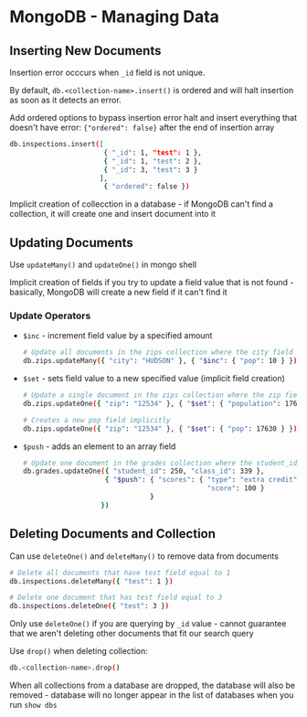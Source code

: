 # MongoDB - Managing Data

## Inserting New Documents

Insertion error occcurs when `_id` field is not unique.

By default, `db.<collection-name>.insert()` is ordered and will halt insertion as soon as it detects an error.

Add ordered options to bypass insertion error halt and insert everything that doesn't have error: `{"ordered": false}` after the end of insertion array

```bash
db.inspections.insert([
                       { "_id": 1, "test": 1 },
                       { "_id": 1, "test": 2 },
                       { "_id": 3, "test": 3 }
                      ],
                       { "ordered": false })
```

Implicit creation of collecction in a database - if MongoDB can't find a collection, it will create one and insert document into it

## Updating Documents

Use `updateMany()` and `updateOne()` in mongo shell

Implicit creation of fields if you try to update a field value that is not found - basically, MongoDB will create a new field if it can't find it

### Update Operators

- `$inc` - increment field value by a specified amount

  ```bash
  # Update all documents in the zips collection where the city field is equal to "HUDSON" by adding 10 to the current value of the "pop" field.
  db.zips.updateMany({ "city": "HUDSON" }, { "$inc": { "pop": 10 } })
  ```

- `$set` - sets field value to a new specified value (implicit field creation)

  ```bash
  # Update a single document in the zips collection where the zip field is equal to "12534" by setting the value of the "popupation" field to 17630.
  db.zips.updateOne({ "zip": "12534" }, { "$set": { "population": 17630 } })

  # Creates a new pop field implicitly
  db.zips.updateOne({ "zip": "12534" }, { "$set": { "pop": 17630 } })
  ```

- `$push` - adds an element to an array field
  ```bash
  # Update one document in the grades collection where the student_id is ``250`` *, and the class_id field is 339 , by adding a document element to the "scores" array.
  db.grades.updateOne({ "student_id": 250, "class_id": 339 },
                      { "$push": { "scores": { "type": "extra credit",
                                               "score": 100 }
                                 }
                     })
  ```

## Deleting Documents and Collection

Can use `deleteOne()` and `deleteMany()` to remove data from documents

```bash
# Delete all documents that have test field equal to 1
db.inspections.deleteMany({ "test": 1 })

# Delete one document that has test field equal to 3
db.inspections.deleteOne({ "test": 3 })
```

Only use `deleteOne()` if you are querying by `_id` value - cannot guarantee that we aren't deleting other documents that fit our search query

Use `drop()` when deleting collection:

```bash
db.<collection-name>.drop()
```

When all collections from a database are dropped, the database will also be removed - database will no longer appear in the list of databases when you run `show dbs`
